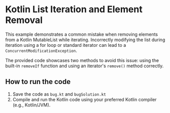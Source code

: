 # Kotlin List Iteration and Element Removal

This example demonstrates a common mistake when removing elements from a Kotlin MutableList while iterating.  Incorrectly modifying the list during iteration using a for loop or standard iterator can lead to a `ConcurrentModificationException`. 

The provided code showcases two methods to avoid this issue: using the built-in `removeIf` function and using an iterator's `remove()` method correctly.

## How to run the code

1. Save the code as `bug.kt` and `bugSolution.kt`
2. Compile and run the Kotlin code using your preferred Kotlin compiler (e.g., Kotlin/JVM).

